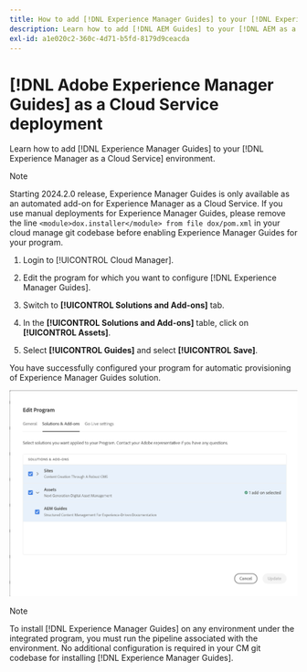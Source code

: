 ```yaml
---
title: How to add [!DNL Experience Manager Guides] to your [!DNL Experience Manager as a Cloud Service] environment
description: Learn how to add [!DNL AEM Guides] to your [!DNL AEM as a Cloud Service] environment
exl-id: a1e020c2-360c-4d71-b5fd-8179d9ceacda
---
```

# [!DNL Adobe Experience Manager Guides] as a Cloud Service deployment

Learn how to add [!DNL Experience Manager Guides] to your [!DNL Experience Manager as a Cloud Service] environment.


>[!NOTE]
>
> Starting 2024.2.0 release, Experience Manager Guides is only available as an automated add-on for Experience Manager as a Cloud Service. If you use manual deployments for Experience Manager Guides, please remove the line `<module>dox.installer</module> from file dox/pom.xml` in your cloud manage git codebase before enabling Experience Manager Guides for your program.

1. Login to [!UICONTROL Cloud Manager].

1. Edit the program for which you want to configure [!DNL Experience Manager Guides].

1. Switch to **[!UICONTROL Solutions and Add-ons]** tab.

1. In the **[!UICONTROL Solutions and Add-ons]** table, click on **[!UICONTROL Assets]**.

1. Select **[!UICONTROL Guides]** and select **[!UICONTROL Save]**.

You have successfully configured your program for automatic provisioning of Experience Manager Guides solution.

![Configuring Experience Manager Guides solution](assets/addon-configuration.png)

>[!NOTE]
>
>To install [!DNL Experience Manager Guides] on any environment under the integrated program, you must run the pipeline associated with the environment. No additional configuration is required in your CM git codebase for installing [!DNL Experience Manager Guides].
